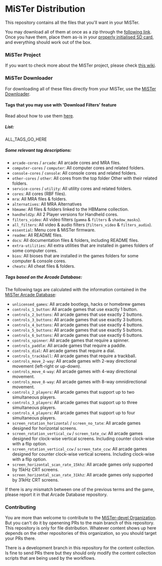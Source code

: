 # MiSTer Distribution

This repository contains all the files that you'll want in your MiSTer.

You may download all of them at once as a zip through the [following link](https://github.com/MiSTer-devel/Distribution_MiSTer/archive/refs/heads/main.zip). Once you have them, place them as-is in your [properly initialised SD card](https://github.com/MiSTer-devel/mr-fusion), and everything should work out of the box.

### MiSTer Project

If you want to check more about the MiSTer project, please check [this wiki](https://github.com/MiSTer-devel/Wiki_MiSTer/wiki).

### MiSTer Downloader

For downloading all of these files directly from your MiSTer, use the [MiSTer Downloader](https://github.com/MiSTer-devel/Downloader_MiSTer).

#### Tags that you may use with 'Download Filters' feature

Read about how to use them [here](https://github.com/MiSTer-devel/Downloader_MiSTer/blob/main/docs/download-filters.md).

##### List:

ALL_TAGS_GO_HERE

##### Some relevant tag descriptions:

- `arcade-cores` / `arcade`: All arcade cores and MRA files.
- `computer-cores` / `computer`: All computer cores and related folders.
- `console-cores` / `console`: All console cores and related folders.
- `other-cores` / `other`: All cores from the top folder Other with their related folders.
- `service-cores` / `utility`: All utility cores and related folders.
- `cores`: All cores (RBF files).
- `mra`: All MRA files & folders.
- `alternatives`: All MRA Alternatives
- `hbmame`: All files & folders linked to the HBMame collection.
- `handheld2p`: All 2 Player versions for Handheld cores.
- `filters_video`: All video filters (`gamma` & `filters` & `shadow_masks`).
- `all_filters`: All video & audio filters (`filters_video` & `filters_audio`).
- `essential`: Menu core & MiSTer firmware.
- `readme`: All README files.
- `docs`: All documentation files & folders, including README files.
- `extra-utilities`: All extra utilities that are installed in games folders of some computer cores.
- `bios`: All bioses that are installed in the games folders for some computer & console cores.
- `cheats`: All cheat files & folders.

##### Tags based on the Arcade Database:

The following tags are calculated with the information contained in the [MiSTer Arcade Database](https://github.com/MiSTer-devel/ArcadeDatabase_MiSTer):

- `unlicensed_games`: All arcade bootlegs, hacks or homebrew games
- `controls_1_button`: All arcade games that use exactly 1 button.
- `controls_2_buttons`: All arcade games that use exactly 2 buttons.
- `controls_3_buttons`: All arcade games that use exactly 3 buttons.
- `controls_4_buttons`: All arcade games that use exactly 4 buttons.
- `controls_5_buttons`: All arcade games that use exactly 5 buttons.
- `controls_6_buttons`: All arcade games that use exactly 6 buttons.
- `controls_spinner`: All arcade games that require a spinner.
- `controls_paddle`: All arcade games that require a paddle.
- `controls_dial`: All arcade games that require a dial.
- `controls_trackball`: All arcade games that require a trackball.
- `controls_move_2-way`: All arcade games with 2-way directional movement (left-right or up-down).
- `controls_move_4-way`: All arcade games with 4-way directional movement.
- `controls_move_8-way`: All arcade games with 8-way omnidirectional movement.
- `controls_2_players`: All arcade games that support up to two simultaneous players.
- `controls_3_players`: All arcade games that support up to three simultaneous players.
- `controls_4_players`: All arcade games that support up to four simultaneous players.
- `screen_rotation_horizontal` / `screen_no_tate`: All arcade games designed for horizontal screens.
- `screen_rotation_vertical_cw` / `screen_tate_cw`: All arcade games designed for clock-wise vertical screens.  Including counter clock-wise with a flip option.
- `screen_rotation_vertical_ccw` / `screen_tate_ccw`: All arcade games designed for counter clock-wise vertical screens. Including clock-wise with a flip option.
- `screen_horizontal_scan_rate_15khz`: All arcade games only supported by 15kHz CRT screens.
- `screen_horizontal_scan_rate_31khz`: All arcade games only supported by 31kHz CRT screens.

If there is any mismatch between one of the previous terms and the game, please report it in that Arcade Database repository.

### Contributing

You are more than welcome to contribute to the [MiSTer-devel Organization](https://github.com/MiSTer-devel). But you can't do it by openening PRs to the main branch of this repository. This repository is only for file distribution. Whatever content shows up here depends on the other repositories of this organization, so you should target your PRs there.

There is a development branch in this repository for the content collection. Is fine to send PRs there but they should only modify the content collection scripts that are being used by the workflows.

